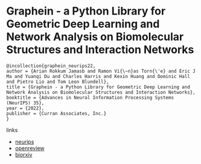 # Graphein - a Python Library for Geometric Deep Learning and Network Analysis on Biomolecular Structures and Interaction Networks

```
@incollection{graphein_neurips22,
author = {Arian Rokkum Jamasb and Ramon Vi{\~n}as Torn{\'e} and Eric J Ma and Yuanqi Du and Charles Harris and Kexin Huang and Dominic Hall and Pietro Lio and Tom Leon Blundell},
title = {Graphein - a Python Library for Geometric Deep Learning and Network Analysis on Biomolecular Structures and Interaction Networks},
booktitle = {Advances in Neural Information Processing Systems (NeurIPS) 35},
year = {2022},
publisher = {Curran Associates, Inc.}
}
```

links
- [neurips](https://nips.cc/Conferences/2022/Schedule?showEvent=52852)
- [openreview](https://openreview.net/forum?id=9xRZlV6GfOX)
- [biorxiv](https://www.biorxiv.org/content/10.1101/2020.07.15.204701v2)
